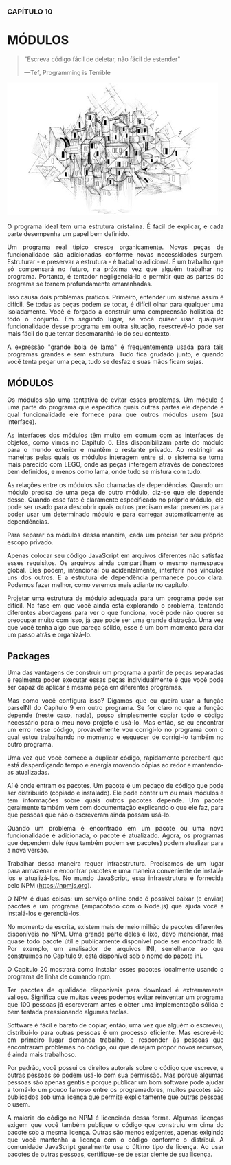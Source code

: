 <div align='justify'>

### CAPÍTULO 10

# MÓDULOS

>"Escreva código fácil de deletar, não fácil de estender"
>
>—Tef, Programming is Terrible

<img src="../img/chapter_picture_10.jpg">

O programa ideal tem uma estrutura cristalina. É fácil de explicar, e cada parte desempenha um papel bem definido.

Um programa real típico cresce organicamente. Novas peças de funcionalidade são adicionadas conforme novas necessidades surgem. Estruturar - e preservar a estrutura - é trabalho adicional. É um trabalho que só compensará no futuro, na próxima vez que alguém trabalhar no programa. Portanto, é tentador negligenciá-lo e permitir que as partes do programa se tornem profundamente emaranhadas.

Isso causa dois problemas práticos. Primeiro, entender um sistema assim é difícil. Se todas as peças podem se tocar, é difícil olhar para qualquer uma isoladamente. Você é forçado a construir uma compreensão holística de todo o conjunto. Em segundo lugar, se você quiser usar qualquer funcionalidade desse programa em outra situação, reescrevê-lo pode ser mais fácil do que tentar desemaranhá-lo do seu contexto.

A expressão "grande bola de lama" é frequentemente usada para tais programas grandes e sem estrutura. Tudo fica grudado junto, e quando você tenta pegar uma peça, tudo se desfaz e suas mãos ficam sujas.



## MÓDULOS

Os módulos são uma tentativa de evitar esses problemas. Um módulo é uma parte do programa que especifica quais outras partes ele depende e qual funcionalidade ele fornece para que outros módulos usem (sua interface).

As interfaces dos módulos têm muito em comum com as interfaces de objetos, como vimos no Capítulo 6. Elas disponibilizam parte do módulo para o mundo exterior e mantêm o restante privado. Ao restringir as maneiras pelas quais os módulos interagem entre si, o sistema se torna mais parecido com LEGO, onde as peças interagem através de conectores bem definidos, e menos como lama, onde tudo se mistura com tudo.

As relações entre os módulos são chamadas de dependências. Quando um módulo precisa de uma peça de outro módulo, diz-se que ele depende desse. Quando esse fato é claramente especificado no próprio módulo, ele pode ser usado para descobrir quais outros precisam estar presentes para poder usar um determinado módulo e para carregar automaticamente as dependências.

Para separar os módulos dessa maneira, cada um precisa ter seu próprio escopo privado.

Apenas colocar seu código JavaScript em arquivos diferentes não satisfaz esses requisitos. Os arquivos ainda compartilham o mesmo namespace global. Eles podem, intencional ou acidentalmente, interferir nos vínculos uns dos outros. E a estrutura de dependência permanece pouco clara. Podemos fazer melhor, como veremos mais adiante no capítulo.

Projetar uma estrutura de módulo adequada para um programa pode ser difícil. Na fase em que você ainda está explorando o problema, tentando diferentes abordagens para ver o que funciona, você pode não querer se preocupar muito com isso, já que pode ser uma grande distração. Uma vez que você tenha algo que pareça sólido, esse é um bom momento para dar um passo atrás e organizá-lo.

## Packages

Uma das vantagens de construir um programa a partir de peças separadas e realmente poder executar essas peças individualmente é que você pode ser capaz de aplicar a mesma peça em diferentes programas.

Mas como você configura isso? Digamos que eu queira usar a função parseINI do Capítulo 9 em outro programa. Se for claro no que a função depende (neste caso, nada), posso simplesmente copiar todo o código necessário para o meu novo projeto e usá-lo. Mas então, se eu encontrar um erro nesse código, provavelmente vou corrigi-lo no programa com o qual estou trabalhando no momento e esquecer de corrigi-lo também no outro programa.

Uma vez que você comece a duplicar código, rapidamente perceberá que está desperdiçando tempo e energia movendo cópias ao redor e mantendo-as atualizadas.

Aí é onde entram os pacotes. Um pacote é um pedaço de código que pode ser distribuído (copiado e instalado). Ele pode conter um ou mais módulos e tem informações sobre quais outros pacotes depende. Um pacote geralmente também vem com documentação explicando o que ele faz, para que pessoas que não o escreveram ainda possam usá-lo.

Quando um problema é encontrado em um pacote ou uma nova funcionalidade é adicionada, o pacote é atualizado. Agora, os programas que dependem dele (que também podem ser pacotes) podem atualizar para a nova versão.

Trabalhar dessa maneira requer infraestrutura. Precisamos de um lugar para armazenar e encontrar pacotes e uma maneira conveniente de instalá-los e atualizá-los. No mundo JavaScript, essa infraestrutura é fornecida pelo NPM (https://npmjs.org).

O NPM é duas coisas: um serviço online onde é possível baixar (e enviar) pacotes e um programa (empacotado com o Node.js) que ajuda você a instalá-los e gerenciá-los.

No momento da escrita, existem mais de meio milhão de pacotes diferentes disponíveis no NPM. Uma grande parte deles é lixo, devo mencionar, mas quase todo pacote útil e publicamente disponível pode ser encontrado lá. Por exemplo, um analisador de arquivos INI, semelhante ao que construímos no Capítulo 9, está disponível sob o nome do pacote ini.

O Capítulo 20 mostrará como instalar esses pacotes localmente usando o programa de linha de comando npm.

Ter pacotes de qualidade disponíveis para download é extremamente valioso. Significa que muitas vezes podemos evitar reinventar um programa que 100 pessoas já escreveram antes e obter uma implementação sólida e bem testada pressionando algumas teclas.

Software é fácil e barato de copiar, então, uma vez que alguém o escreveu, distribuí-lo para outras pessoas é um processo eficiente. Mas escrevê-lo em primeiro lugar demanda trabalho, e responder às pessoas que encontraram problemas no código, ou que desejam propor novos recursos, é ainda mais trabalhoso.

Por padrão, você possui os direitos autorais sobre o código que escreve, e outras pessoas só podem usá-lo com sua permissão. Mas porque algumas pessoas são apenas gentis e porque publicar um bom software pode ajudar a torná-lo um pouco famoso entre os programadores, muitos pacotes são publicados sob uma licença que permite explicitamente que outras pessoas o usem.

A maioria do código no NPM é licenciada dessa forma. Algumas licenças exigem que você também publique o código que construiu em cima do pacote sob a mesma licença. Outras são menos exigentes, apenas exigindo que você mantenha a licença com o código conforme o distribui. A comunidade JavaScript geralmente usa o último tipo de licença. Ao usar pacotes de outras pessoas, certifique-se de estar ciente de sua licença.

</div>